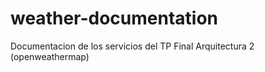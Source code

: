 # weather-documentation
Documentacion de los servicios del TP Final Arquitectura 2 (openweathermap) 
